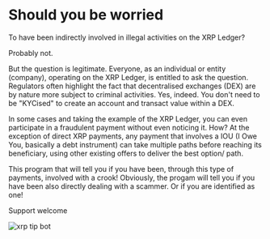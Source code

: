 # Should you be worried #

To have been indirectly involved in illegal activities on the XRP Ledger? 

Probably not. 

But the question is legitimate. Everyone, as an individual or entity (company), operating on the XRP Ledger, is entitled to ask the question. Regulators often highlight the fact that decentralised exchanges (DEX) are by nature more subject to criminal activities. Yes, indeed. You don't need to be "KYCised" to create an account and transact value within a DEX. 

In some cases and taking the example of the XRP Ledger, you can even participate in a fraudulent payment without even noticing it. How? At the exception of direct XRP payments, any payment that involves a IOU (I Owe You, basically a debt instrument) can take multiple paths before reaching its beneficiary, using other existing offers to deliver the best option/ path. 

This program that will tell you if you have been, through this type of payments, involved with a crook! Obviously, the progam will tell you if you have been also directly dealing with a scammer. Or if you are identified as one!

Support welcome

![xrp tip bot](https://raw.github.com/TiGowa/xrp-ledger-forensics/edit/master/xrptipbot.png)
